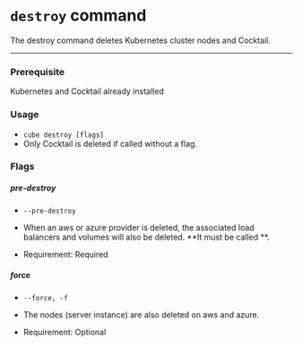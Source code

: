 # `destroy` command

The destroy command deletes Kubernetes cluster nodes and Cocktail.

---

### Prerequisite

Kubernetes and Cocktail already installed

### Usage

* `cube destroy [flags]`
* Only Cocktail is deleted if called without a flag.

### Flags

##### pre-destroy

* `--pre-destroy`

* When an aws or azure provider is deleted, the associated load balancers and volumes will also be deleted. **It must be called **.

* Requirement: Required

##### force

* `--force, -f`

* The nodes \(server instance\) are also deleted on aws and azure.

* Requirement: Optional



